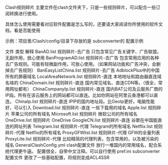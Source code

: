 

Clash规则碎片
主要文件在clash文件夹下，只是一些规则碎片，可以配合一些订阅转换进行使用。

具体怎么使用需要看对应软件配置是怎么写的，还要请大家阅读你所使用的软件文档，看是否能使用

示例：项目里/Clash/config/目录下存放的是 subconverter的 配置示例

文件	类型	解释
BanAD.list	规则碎片-去广告	只包含常见广告关键字、广告联盟。无副作用，放心使用
BanProgramAD.list	规则碎片-去广告	包含常用应用的各种去广告规则。可能有轻微副作用，可放心使用。（如果网站功能和广告冲突，会删掉去广告规则）
BanEasyListChina.list	规则碎片-去广告	AdblockPlus中的中国所有的屏蔽域名
LocalAreaNetwork.list	规则碎片-直连	本地地址和路由器直连域名啥的
ChinaDomain.list	规则碎片-直连	国内常见域名、直连CDN等。（很全，常用网址都有）
ChinaCompanyIp.list	规则碎片-直连	国内BAT公司及云服务厂商的IP段。所有在该云服务上的网站都可以直连。比如你网站在阿里云香港都可以直连。
ChinaIp.list	规则碎片-直连	IPIP的国内地址段。比GeoIp更好。电脑性能好，可以引入
Download.list	规则碎片-直连	一些下载用的域名
Apple.list	规则碎片	苹果公司的所有域名
Microsoft.list	规则碎片	微软公司的所有域名
OneDrive.list	规则碎片	OneDrive
GoogleCN.list	规则碎片-直连	谷歌在中国能直连的网址列表
Telegram.list	规则碎片-代理	Telegram的所有域名
Netflix.list	规则碎片-代理	Netflix的所有域名
ProxyGFWlist.list	规则碎片-代理	GFW的全量列表
ProxyLite.list	规则碎片-代理	比较精简的代理列表，包含常用的，以及被污染的域名
GeneralClashConfig.yml	clash配置文件	放行一堆国内的常用域名，配合系统代理更牛逼。 配置很全，自带中文注释。可以自行使用
pref.ini	subconverter配置文件	更改了一些基础配置，将规则变成ACL4SSR
